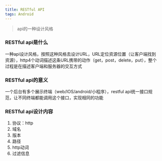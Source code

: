```yaml
---
title: RESTful API
tags: Android
---
```


> api的一种设计风格 

### RESTful api是什么
一种api设计风格，按照这种风格去设计URL，URL定位资源位置（让客户端找到资源），http4个动词描述这条URL携带的动作（get，post，delete，put），整个过程是在描述客户端和服务器的交互方式
### RESTful api的意义
一个后台有多个展示终端（web/IOS/android/小程序），restful api统一接口规范，让不同终端都能调用这个接口，实现相同的功能
### RESTful api设计内容
1. 协议：http  
2. 域名  
3. 版本  
4. 路径  
5. http动词  
6. 过滤信息  
